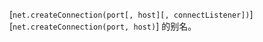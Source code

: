<!-- YAML
added: v0.1.90
-->

[`net.createConnection(port[, host][, connectListener])`][`net.createConnection(port, host)`] 的别名。

